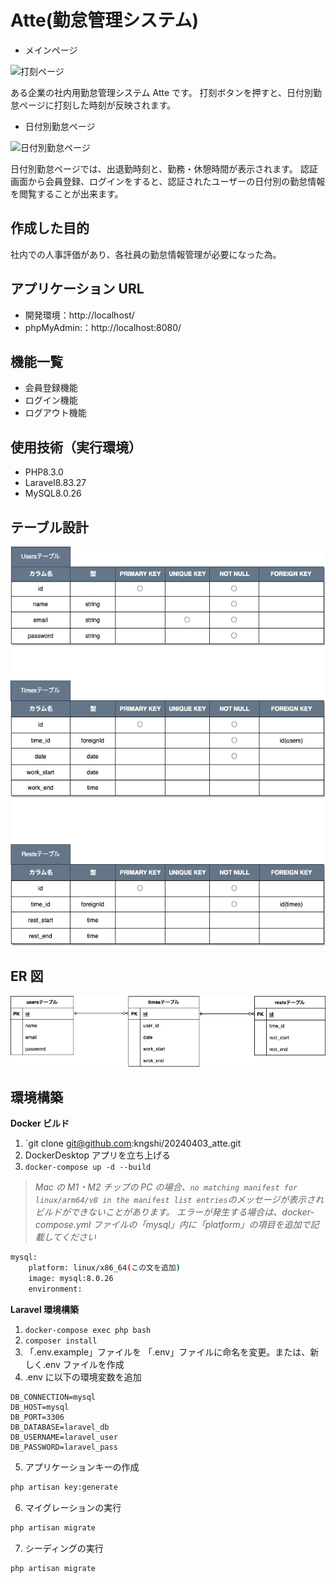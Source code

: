# Atte(勤怠管理システム)

- メインページ

![打刻ページ](public/stamp.png)

ある企業の社内用勤怠管理システム Atte です。
打刻ボタンを押すと、日付別勤怠ページに打刻した時刻が反映されます。

- 日付別勤怠ページ

![日付別勤怠ページ](public/date.png)

日付別勤怠ページでは、出退勤時刻と、勤務・休憩時間が表示されます。
認証画面から会員登録、ログインをすると、認証されたユーザーの日付別の勤怠情報を閲覧することが出来ます。

## 作成した目的

社内での人事評価があり、各社員の勤怠情報管理が必要になった為。

## アプリケーション URL

- 開発環境：http://localhost/
- phpMyAdmin:：http://localhost:8080/

## 機能一覧

- 会員登録機能
- ログイン機能
- ログアウト機能

## 使用技術（実行環境）

- PHP8.3.0
- Laravel8.83.27
- MySQL8.0.26

## テーブル設計

![テーブル設計書](src/specification.drawio.png)

## ER 図

![ER図](src/erd.drawio.png)

## 環境構築

**Docker ビルド**

1. `git clone git@github.com:kngshi/20240403_atte.git
2. DockerDesktop アプリを立ち上げる
3. `docker-compose up -d --build`

> _Mac の M1・M2 チップの PC の場合、`no matching manifest for linux/arm64/v8 in the manifest list entries`のメッセージが表示されビルドができないことがあります。
> エラーが発生する場合は、docker-compose.yml ファイルの「mysql」内に「platform」の項目を追加で記載してください_

```bash
mysql:
    platform: linux/x86_64(この文を追加)
    image: mysql:8.0.26
    environment:
```

**Laravel 環境構築**

1. `docker-compose exec php bash`
2. `composer install`
3. 「.env.example」ファイルを 「.env」ファイルに命名を変更。または、新しく.env ファイルを作成
4. .env に以下の環境変数を追加

```text
DB_CONNECTION=mysql
DB_HOST=mysql
DB_PORT=3306
DB_DATABASE=laravel_db
DB_USERNAME=laravel_user
DB_PASSWORD=laravel_pass
```

5. アプリケーションキーの作成

```bash
php artisan key:generate
```

6. マイグレーションの実行

```bash
php artisan migrate
```

7. シーディングの実行

```bash
php artisan migrate
```
